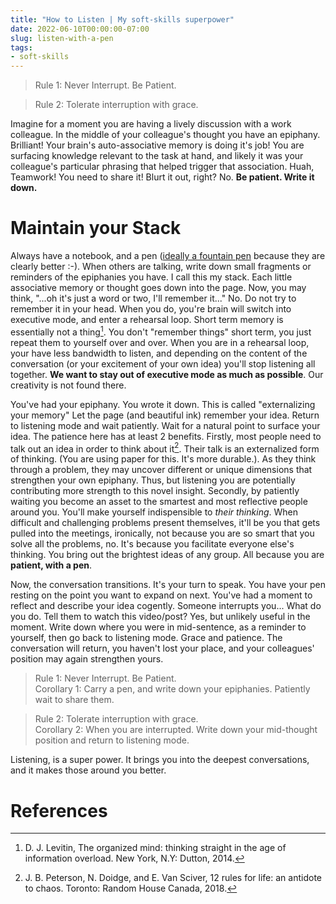 ```yaml
---
title: "How to Listen | My soft-skills superpower" 
date: 2022-06-10T00:00:00-07:00
slug: listen-with-a-pen
tags:
- soft-skills
---
```



> Rule 1: Never Interrupt. Be Patient.

> Rule 2: Tolerate interruption with grace.

Imagine for a moment you are having a lively discussion with a work colleague. In the middle of your colleague's thought you have an epiphany. Brilliant! Your brain's auto-associative memory is doing it's job! You are surfacing knowledge relevant to the task at hand, and likely it was your colleague's particular phrasing that helped trigger that association. Huah, Teamwork! You need to share it! Blurt it out, right? No.  **Be patient. Write it down.**

# Maintain your Stack

Always have a notebook, and a pen ([ideally a fountain pen](https://www.gouletpens.com/collections/favorite-starter-pens) because they are clearly better :-). When others are talking, write down small fragments or reminders of the epiphanies you have.  I call this my stack. Each little associative memory or thought goes down into the page. Now, you may think, "...oh it's just a word or two, I'll remember it..." No. Do not try to remember it in your head. When you do, you're brain will switch into executive mode, and enter a rehearsal loop. Short term memory is essentially not a thing[^1]. You don't "remember things" short term, you just repeat them to yourself over and over. When you are in a rehearsal loop, your have less bandwidth to listen, and depending on the content of the conversation (or your excitement of your own idea) you'll stop listening all together. **We want to stay out of executive mode as much as possible**.  Our creativity is not found there.

You've had your epiphany. You wrote it down. This is called "externalizing your memory" Let the page (and beautiful ink) remember your idea. Return to listening mode and wait patiently. Wait for a natural point to surface your idea. The patience here has at least 2 benefits. Firstly, most people need to talk out an idea in order to think about it[^2]. Their talk is an externalized form of thinking. (You are using paper for this. It's more durable.). As they think through a problem, they may uncover different or unique dimensions that strengthen your own epiphany. Thus, but listening you are potentially contributing more strength to this novel insight. Secondly, by patiently waiting you become an asset to the smartest and most reflective people around you. You'll make yourself indispensible to *their thinking*. When difficult and challenging problems present themselves, it'll be you that gets pulled into the meetings, ironically, not because you are so smart that you solve all the problems, no. It's because you facilitate everyone else's thinking. You bring out the brightest ideas of any group. All because you are **patient, with a pen**. 

Now, the conversation transitions. It's your turn to speak. You have your pen resting on the point you want to expand on next. You've had a moment to reflect and describe your idea cogently. Someone interrupts you... What do you do. Tell them to watch this video/post? Yes, but unlikely useful in the moment. Write down where you were in mid-sentence, as a reminder to yourself, then go back to listening mode. Grace and patience. The conversation will return, you haven't lost your place, and your colleagues' position may again strengthen yours. 


> Rule 1: Never Interrupt. Be Patient. <br/>
> Corollary 1: Carry a pen, and write down your epiphanies. Patiently wait to share them.


> Rule 2: Tolerate interruption with grace. <br/>
> Corollary 2: When you are interrupted. Write down your mid-thought position and return to listening mode.


Listening, is a super power. It brings you into the deepest conversations, and it makes those around you better. 

# References

[^1]: D. J. Levitin, The organized mind: thinking straight in the age of information overload. New York, N.Y: Dutton, 2014.
[^2]: J. B. Peterson, N. Doidge, and E. Van Sciver, 12 rules for life: an antidote to chaos. Toronto: Random House Canada, 2018.



